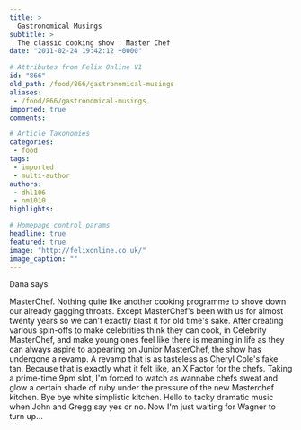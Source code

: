 ```yaml
---
title: >
  Gastronomical Musings
subtitle: >
  The classic cooking show : Master Chef
date: "2011-02-24 19:42:12 +0000"

# Attributes from Felix Online V1
id: "866"
old_path: /food/866/gastronomical-musings
aliases:
 - /food/866/gastronomical-musings
imported: true
comments:

# Article Taxonomies
categories:
 - food
tags:
 - imported
 - multi-author
authors:
 - dhl106
 - nm1010
highlights:

# Homepage control params
headline: true
featured: true
image: "http://felixonline.co.uk/"
image_caption: ""
---
```


Dana says:

MasterChef. Nothing quite like another cooking programme to shove down our already gagging throats. Except MasterChef's been with us for almost twenty years so we can't exactly blast it for old time's sake. After creating various spin-offs to make celebrities think they can cook, in Celebrity MasterChef, and make young ones feel like there is meaning in life as they can always aspire to appearing on Junior MasterChef, the show has undergone a revamp. A revamp that is as tasteless as Cheryl Cole's fake tan. Because that is exactly what it felt like, an X Factor for the chefs. Taking a prime-time 9pm slot, I'm forced to watch as wannabe chefs sweat and glow a certain shade of ruby under the pressure of the new Masterchef kitchen. Bye bye white simplistic kitchen. Hello to tacky dramatic music when John and Gregg say yes or no. Now I'm just waiting for Wagner to turn up...
